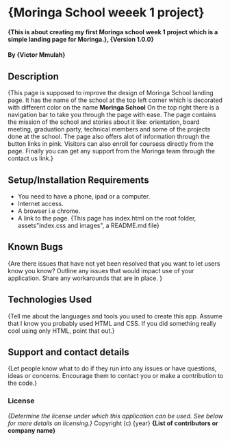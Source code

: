 # {Moringa School weeek 1 project}
#### {This is about creating my first Moringa school week 1 project which is a simple landing page for Moringa.}, {Version 1.0.0}
#### By **{Victor Mmulah}**
## Description
{This page is supposed to improve the design of Moringa School landing page. It has the name of the school at the top left corner which is decorated with different color on the name **Moringa School** On the top right there is a navigation bar to take you through the page with ease. The page contains the mission of the school and stories about it like: orientation, board meeting, graduation party, technical members and some of the projects done at the school. The page also offers alot of information through the button links in pink. Visitors can also enroll for coursess directly from the page. Finally you can get any support from the Moringa team through the contact us link.}
## Setup/Installation Requirements
* You need to have a phone, ipad or a computer.
* Internet access.
* A browser i.e chrome.
* A link to the page.
{This page has index.html on the root folder, assets"index.css and images", a README.md file}
## Known Bugs
{Are there issues that have not yet been resolved that you want to let users know you know? Outline any issues that would impact use of your application. Share any workarounds that are in place. }
## Technologies Used
{Tell me about the languages and tools you used to create this app. Assume that I know you probably used HTML and CSS. If you did something really cool using only HTML, point that out.}
## Support and contact details
{Let people know what to do if they run into any issues or have questions, ideas or concerns.  Encourage them to contact you or make a contribution to the code.}
### License
*{Determine the license under which this application can be used.  See below for more details on licensing.}*
Copyright (c) {year} **{List of contributors or company name}**
  
